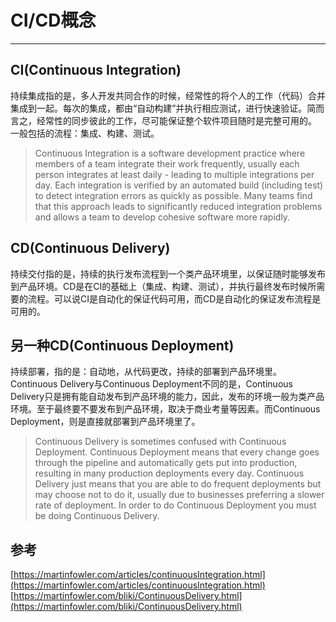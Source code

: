 # CI/CD概念

---

## CI(Continuous Integration)
持续集成指的是，多人开发共同合作的时候，经常性的将个人的工作（代码）合并集成到一起。每次的集成，都由“自动构建”并执行相应测试，进行快速验证。简而言之，经常性的同步彼此的工作，尽可能保证整个软件项目随时是完整可用的。
一般包括的流程：集成、构建、测试。

> Continuous Integration is a software development practice where members of a team integrate their work frequently, usually each person integrates at least daily - leading to multiple integrations per day. Each integration is verified by an automated build (including test) to detect integration errors as quickly as possible. Many teams find that this approach leads to significantly reduced integration problems and allows a team to develop cohesive software more rapidly.

## CD(Continuous Delivery)
持续交付指的是，持续的执行发布流程到一个类产品环境里，以保证随时能够发布到产品环境。CD是在CI的基础上（集成、构建、测试），并执行最终发布时候所需要的流程。可以说CI是自动化的保证代码可用，而CD是自动化的保证发布流程是可用的。

## 另一种CD(Continuous Deployment)
持续部署，指的是：自动地，从代码更改，持续的部署到产品环境里。Continuous Delivery与Continuous Deployment不同的是，Continuous Delivery只是拥有能自动发布到产品环境的能力，因此，发布的环境一般为类产品环境。至于最终要不要发布到产品环境，取决于商业考量等因素。而Continuous Deployment，则是直接就部署到产品环境里了。

> Continuous Delivery is sometimes confused with Continuous Deployment. Continuous Deployment means that every change goes through the pipeline and automatically gets put into production, resulting in many production deployments every day. Continuous Delivery just means that you are able to do frequent deployments but may choose not to do it, usually due to businesses preferring a slower rate of deployment. In order to do Continuous Deployment you must be doing Continuous Delivery.


## 参考
[https://martinfowler.com/articles/continuousIntegration.html](https://martinfowler.com/articles/continuousIntegration.html)
[https://martinfowler.com/bliki/ContinuousDelivery.html](https://martinfowler.com/bliki/ContinuousDelivery.html)
